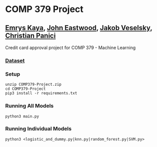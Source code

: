 # COMP 379 Project
## [Emrys Kaya](https://github.com/emryskaya), [John Eastwood](https://github.com/jjge732), [Jakob Veselsky](https://github.com/jakobveselsky), [Christian Panici](https://github.com/cpanici)
Credit card approval project for COMP 379 - Machine Learning
### [Dataset](https://www.kaggle.com/amarvw/customercreditcard)
### Setup
```
unzip COMP379-Project.zip
cd COMP379-Project
pip3 install -r requirements.txt
```
### Running All Models
```python3 main.py```
### Running Individual Models
```python3 <logistic_and_dummy.py|knn.py|random_forest.py|SVM.py>```